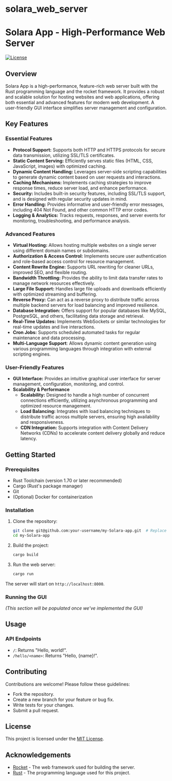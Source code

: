 # solara_web_server
# Solara App - High-Performance Web Server

[![License](https://img.shields.io/badge/License-MIT-yellow.svg)](https://opensource.org/licenses/MIT)

## Overview

 Solara App is a high-performance, feature-rich web server built with the Rust programming language and the rocket framework.  It provides a robust and scalable solution for hosting websites and web applications, offering both essential and advanced features for modern web development.  A user-friendly GUI interface simplifies server management and configuration.

## Key Features

### Essential Features

*   **Protocol Support:**  Supports both HTTP and HTTPS protocols for secure data transmission, utilizing SSL/TLS certificates.
*   **Static Content Serving:**  Efficiently serves static files (HTML, CSS, JavaScript, images) with optimized caching.
*   **Dynamic Content Handling:**  Leverages server-side scripting capabilities to generate dynamic content based on user requests and interactions.
*   **Caching Mechanisms:**  Implements caching strategies to improve response times, reduce server load, and enhance performance.
*   **Security:**  Includes built-in security features, including SSL/TLS support, and is designed with regular security updates in mind.
*   **Error Handling:**  Provides informative and user-friendly error messages, including 404 Not Found, and other common HTTP error codes.
*   **Logging & Analytics:**  Tracks requests, responses, and server events for monitoring, troubleshooting, and performance analysis.

### Advanced Features

*   **Virtual Hosting:**  Allows hosting multiple websites on a single server using different domain names or subdomains.
*   **Authorization & Access Control:**  Implements secure user authentication and role-based access control for resource management.
*   **Content Rewrite Engine:**  Supports URL rewriting for cleaner URLs, improved SEO, and flexible routing.
*   **Bandwidth Throttling:**  Provides the ability to limit data transfer rates to manage network resources effectively.
*   **Large File Support:**  Handles large file uploads and downloads efficiently with optimized streaming and buffering.
*   **Reverse Proxy:**  Can act as a reverse proxy to distribute traffic across multiple backend servers for load balancing and improved resilience.
*   **Database Integration:**  Offers support for popular databases like MySQL, PostgreSQL, and others, facilitating data storage and retrieval.
*   **Real-Time Updates:**  Implements WebSockets or similar technologies for real-time updates and live interactions.
*   **Cron Jobs:** Supports scheduled automated tasks for regular maintenance and data processing.
*   **Multi-Language Support**:  Allows dynamic content generation using various programming languages through integration with external scripting engines.

### User-Friendly Features

*   **GUI Interface:** Provides an intuitive graphical user interface for server management, configuration, monitoring, and control.
*   **Scalability & Performance**
    *   **Scalability:** Designed to handle a high number of concurrent connections efficiently, utilizing asynchronous programming and optimized resource management.
    *   **Load Balancing:** Integrates with load balancing techniques to distribute traffic across multiple servers, ensuring high availability and responsiveness.
    *   **CDN Integration:** Supports integration with Content Delivery Networks (CDNs) to accelerate content delivery globally and reduce latency.

## Getting Started

### Prerequisites

*   Rust Toolchain (version 1.70 or later recommended)
*   Cargo (Rust's package manager)
*   Git
*   (Optional) Docker for containerization

### Installation

1.  Clone the repository:

    ```bash
    git clone git@github.com:your-username/my-Solara-app.git  # Replace with your repository URL
    cd my-Solara-app
    ```

2.  Build the project:

    ```bash
    cargo build
    ```

3.  Run the web server:

    ```bash
    cargo run
    ```

   The server will start on `http://localhost:8000`.

### Running the GUI

*(This section will be populated once we've implemented the GUI)*

## Usage

### API Endpoints

*   `/`: Returns "Hello, world!".
*   `/hello/<name>`: Returns "Hello, {name}!".

## Contributing

Contributions are welcome! Please follow these guidelines:

*   Fork the repository.
*   Create a new branch for your feature or bug fix.
*   Write tests for your changes.
*   Submit a pull request.

## License

This project is licensed under the [MIT License](LICENSE).

## Acknowledgements
*   [Rocket](https://rocket.rs/) - The web framework used for building the server.
*   [Rust](https://www.rust-lang.org/) - The programming language used for this project.
